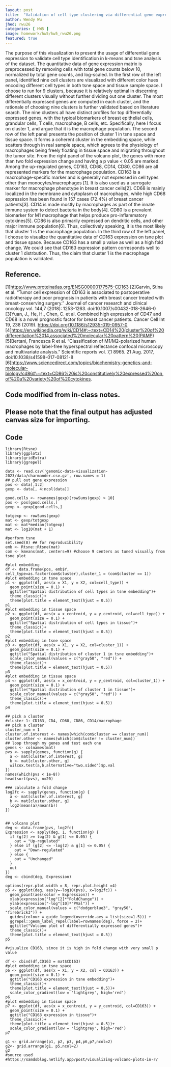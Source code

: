 ```yaml
---
layout: post
title:  "Validation of cell type clustering via differential gene expression"
author: Wendy Wu
jhed: rwu26
categories: [ HW5 ]
image: homework/hw5/hw5_rwu26.png
featured: true
---
```


The purpose of this visualization to present the usage of differential gene expression to validate cell type identification in k-means and tsne analysis of the dataset.
The quantitative data of gene expression matrix is preprocessed by removing cells with total gene counts below 10, normalized by total gene counts, and log-scaled.
In the first row of the left panel, identified nine cell clusters are visualized with different color hues encoding different cell types in both tsne space and tissue sample space.
I choose to run for 9 clusters, because it is relatively optimal in discerning different clusters visually without further dividing out one cluster.
The most differentially expressed genes are computed in each cluster, and the rationale of choosing nine clusters is further validated based on literature search. 
The nine clusters all have distinct profiles for top differentially expressed genes, with the typical biomarkers of breast epithelial cells, grandular cells, T cells, macrophage, B cells, etc.
Specifically, here I focus on cluster 1, and argue that it is the macrophage population. 
The second row of the left panel presents the position of cluster 1 in tsne space and tissue space. 
It forms a coherent cluster in the embedding space, while scatters through in real sample space, which agrees to the physiology of macrophages being freely floating in tissue space and migrating throughout the tumor site. 
From the right panel of the volcano plot, the genes with more than two fold expression change and having a p value < 0.05 are marked. 
Among the up-regulated genes, CD163, CD68, CD14, CD80, CD86 are all represented markers for the macrophage population. 
CD163 is a macrophage-specific marker and is generally not expressed in cell types other than monocytes/macrophages [1]. It is also used as a surrogate marker for macrophage phenotype in breast cancer cells[2].
CD68 is mainly localized in the membrane and cytoplasm of macrophages, while high CD68 expression has been found in 157 cases (72.4%) of breast cancer patients[3].
CD14 is made mostly by macrophages as part of the innate immune system to detect bacteria in the body[4].
CD80 is a prevalent biomarker for M1 macrophage that helps produce pro-inflammatory cytokines[5]. 
CD86 is also primarily expressed on dendritic cells, and other major immune population[6].
Thus, collectively speaking, it is the most likely that cluster 1 is the macrophage population.
In the third row of the left panel, I choose to visualize the quantitative data of CD163 expression on tsne plot and tissue space. Because CD163 has a small p value as well as a high fold change.
We could see that CD163 expression pattern corresponds well to cluster 1 distrbution. Thus, the claim that cluster 1 is the macrophage population is validated. 


## Reference.
[1]https://www.proteinatlas.org/ENSG00000177575-CD163
[2]Garvin, Stina et al. “Tumor cell expression of CD163 is associated to postoperative radiotherapy and poor prognosis in patients with breast cancer treated with breast-conserving surgery.” Journal of cancer research and clinical oncology vol. 144,7 (2018): 1253-1263. doi:10.1007/s00432-018-2646-0
[3]Yuan, J., He, H., Chen, C. et al. Combined high expression of CD47 and CD68 is a novel prognostic factor for breast cancer patients. Cancer Cell Int 19, 238 (2019). https://doi.org/10.1186/s12935-019-0957-0
[4]https://en.wikipedia.org/wiki/CD14#:~:text=CD14%20(cluster%20of%20differentiation%2014,associated%20molecular%20pattern%20(PAMP)
[5]Bertani, Francesca R et al. “Classification of M1/M2-polarized human macrophages by label-free hyperspectral reflectance confocal microscopy and multivariate analysis.” Scientific reports vol. 7,1 8965. 21 Aug. 2017, doi:10.1038/s41598-017-08121-8
[6]https://www.sciencedirect.com/topics/biochemistry-genetics-and-molecular-biology/cd86#:~:text=CD86%20is%20constitutively%20expressed%20on,of%20a%20variety%20of%20cytokines.



## Code modified from in-class notes.
## Please note that the final output has adjusted canvas size for importing.

## Code

```{r}
library(Rtsne)
library(ggplot2)
library(gridExtra)
library(ggrepel)

data <- read.csv('genomic-data-visualization-2023/data/charmander.csv.gz', row.names = 1)
## pull out gene expression
pos <- data[,1:2]
gexp <- data[, 4:ncol(data)]

good.cells <- rownames(gexp)[rowSums(gexp) > 10]
pos <- pos[good.cells,]
gexp <- gexp[good.cells,]

totgexp <- rowSums(gexp)
mat <- gexp/totgexp
mat <- mat*median(totgexp)
mat <- log10(mat + 1)

#perform tsne
set.seed(0) ## for reproducibility
emb <- Rtsne::Rtsne(mat)
com <- kmeans(mat, centers=9) #choose 9 centers as tuned visually from tsne plot

#plot embedding
df <- data.frame(pos, emb$Y, cell_type=as.factor(com$cluster),cluster_1 = (com$cluster == 1))
#plot embedding in tsne space
p1 <- ggplot(df, aes(x = X1, y = X2, col=cell_type)) + 
  geom_point(size = 0.1) +
  ggtitle("Spatial distribution of cell types in tsne embedding")+
  theme_classic()+
  theme(plot.title = element_text(hjust = 0.5))
p1
#plot embedding in tissue space
p2 <- ggplot(df, aes(x = x_centroid, y = y_centroid, col=cell_type)) + 
  geom_point(size = 0.1) + 
  ggtitle("Spatial distribution of cell types in tissue")+
  theme_classic()+
  theme(plot.title = element_text(hjust = 0.5))
p2
#plot embedding in tsne space
p3 <- ggplot(df, aes(x = X1, y = X2, col=cluster_1)) + 
  geom_point(size = 0.1) +
  ggtitle("Spatial distribution of cluster 1 in tsne embedding")+
  scale_color_manual(values = c("gray50", "red")) +
  theme_classic()+
  theme(plot.title = element_text(hjust = 0.5))
p3
#plot embedding in tissue space
p4 <- ggplot(df, aes(x = x_centroid, y = y_centroid, col=cluster_1)) + 
  geom_point(size = 0.1) + 
  ggtitle("Spatial distribution of cluster 1 in tissue")+
  scale_color_manual(values = c("gray50", "red")) +
  theme_classic()+
  theme(plot.title = element_text(hjust = 0.5))
p4

## pick a cluster
#cluster 1: CD163, CD4, CD68, CD86, CD14/macrophage
## pick a cluster
cluster_num = 1
cluster.of.interest <- names(which(com$cluster == cluster_num))
cluster.other <- names(which(com$cluster != cluster_num))
## loop through my genes and test each one
genes <- colnames(mat)
pvs <- sapply(genes, function(g) {
  a <- mat[cluster.of.interest, g]
  b <- mat[cluster.other, g]
  wilcox.test(a,b,alternative="two.sided")$p.val
})
names(which(pvs < 1e-8))
head(sort(pvs), n=20)

### calculate a fold change
log2fc <- sapply(genes, function(g) {
  a <- mat[cluster.of.interest, g]
  b <- mat[cluster.other, g]
  log2(mean(a)/mean(b))
})


## volcano plot
deg <- data.frame(pvs, log2fc)
Expression <- apply(deg, 1, function(g) {
  if (g[2] >= log(2) & g[1] <= 0.05) {
    out = "Up-regulated"
  } else if (g[2] <= -log(2) & g[1] <= 0.05) {
    out = "Down-regulated"
  } else {
    out = "Unchanged"
  }
  out
})
deg <- cbind(deg, Expression)

options(repr.plot.width = 8, repr.plot.height =4)
p5 <- ggplot(deg, aes(y=-log10(pvs), x=log2fc)) + 
  geom_point(aes(color = Expression)) +
  xlab(expression("log"[2]*"FoldChange")) + 
  ylab(expression("-log"[10]*"PVal")) +
  scale_color_manual(values = c("dodgerblue3", "gray50", "firebrick3")) +
  guides(colour = guide_legend(override.aes = list(size=1.5))) +
  ggrepel::geom_label_repel(label=rownames(deg), force = 2)+
  ggtitle("Volcano plot of differentially expressed genes")+
  theme_classic()+
  theme(plot.title = element_text(hjust = 0.5))
p5

#visualize CD163, since it is high in fold change with very small p value

df <- cbind(df,CD163 = mat$CD163)
#plot embedding in tsne space
p6 <- ggplot(df, aes(x = X1, y = X2, col = CD163)) + 
  geom_point(size = 0.1) +
  ggtitle("CD163 expression in tsne embedding")+
  theme_classic()+
  theme(plot.title = element_text(hjust = 0.5))+
  scale_color_gradient(low = 'lightgrey', high='red') 
p6
#plot embedding in tissue space
p7 <- ggplot(df, aes(x = x_centroid, y = y_centroid, col=CD163)) + 
  geom_point(size = 0.1) + 
  ggtitle("CD163 expression in tissue")+
  theme_classic()+
  theme(plot.title = element_text(hjust = 0.5))+
  scale_color_gradient(low = 'lightgrey', high='red')
p7

g1 <- grid.arrange(p1, p2, p3, p4,p6,p7,ncol=2)
g2<- grid.arrange(g1, p5,ncol=2)
g2
#source used
#https://samdsblog.netlify.app/post/visualizing-volcano-plots-in-r/
  

```

